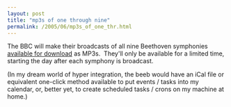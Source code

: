 ```yaml
---
layout: post
title: "mp3s of one through nine"
permalink: /2005/06/mp3s_of_one_thr.html
---
```


The BBC will make their broadcasts of all nine Beethoven symphonies [available for download](http://www.bbc.co.uk/radio3/beethoven/downloads.shtml) as MP3s.  They'll only be available for a limited time, starting the day after each symphony is broadcast.

(In my dream world of hyper integration, the beeb would have an iCal file or equivalent one-click method available to put events / tasks into my calendar, or, better yet, to create scheduled tasks / crons on my machine at home.)

